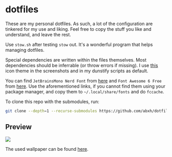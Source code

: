 # dotfiles
These are my personal dotfiles. As such, a lot of the configuration are tinkered for
my use and liking. Feel free to copy the stuff you like and understand, and leave the rest.

Use `stow.sh` after testing `stow` out. It's a wonderful program that helps managing dotfiles.

Special dependencies are written within the files themselves. Most dependencies should be inferrable
(or throw errors if missing). I use [this](https://github.com/abxh/gruvbox-material-gtk) icon theme
in the screenshots and in my dunstify scripts as default.

You can find `JetBrainsMono Nerd Font` from [here](https://github.com/ryanoasis/nerd-fonts/releases)
and `Font Awesome 6 Free` from [here](https://fontawesome.com/download). Use the aforementioned links, if
you cannot find them using your package manager, and copy them to `~/.local/share/fonts` and do `fccache`.

To clone this repo with the submodules, run:
```bash
git clone --depth=1 --recurse-submodules https://github.com/abxh/dotfiles
```

## Preview
<img src="https://i.redd.it/7jgwgkpamhdd1.png" />

The used wallpaper can be found [here](https://w.wallhaven.cc/full/pk/wallhaven-pkp1vp.png).
